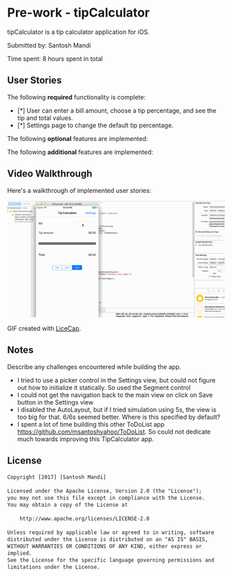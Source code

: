 # Pre-work - tipCalculator 

tipCalculator is a tip calculator application for iOS.

Submitted by: Santosh Mandi 

Time spent: 8 hours spent in total

## User Stories

The following **required** functionality is complete:

* [*] User can enter a bill amount, choose a tip percentage, and see the tip and total values.
* [*] Settings page to change the default tip percentage.

The following **optional** features are implemented:


The following **additional** features are implemented:


## Video Walkthrough 

Here's a walkthrough of implemented user stories:

<img src='https://raw.githubusercontent.com/msantoshyahoo/tipcalc/master/walkthrough.gif' title='Video Walkthrough' width='' alt='Video Walkthrough' />

GIF created with [LiceCap](http://www.cockos.com/licecap/).

## Notes

Describe any challenges encountered while building the app.

- I tried to use a picker control in the Settings view, but could not figure out how to initialize it statically. So used the Segment control
- I could not get the navigation back to the main view on click on Save button in the Settings view
- I disabled the AutoLayout, but if I tried simulation using 5s, the view is too big for that. 6/6s seemed better. Where is this specified by default? 
- I spent a lot of time building this other ToDoList app https://github.com/msantoshyahoo/ToDoList. So could not dedicate much towards improving this TipCalculator app.

## License

    Copyright [2017] [Santosh Mandi]

    Licensed under the Apache License, Version 2.0 (the "License");
    you may not use this file except in compliance with the License.
    You may obtain a copy of the License at

        http://www.apache.org/licenses/LICENSE-2.0

    Unless required by applicable law or agreed to in writing, software
    distributed under the License is distributed on an "AS IS" BASIS,
    WITHOUT WARRANTIES OR CONDITIONS OF ANY KIND, either express or implied.
    See the License for the specific language governing permissions and
    limitations under the License.
